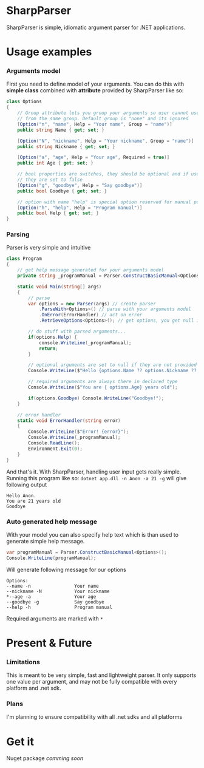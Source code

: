 # SharpParser
SharpParser is simple, idiomatic argument parser for .NET applications.

# Usage examples

### Arguments model
First you need to define model of your arguments. You can do this with **simple class** combined with **attribute** provided by SharpParser like so:  
```c#
class Options
{
    // Group attribute lets you group your arguments so user cannot use two arguments
    // from the same group. Default group is "none" and its ignored
    [Option("n", "name", Help = "Your name", Group = "name")]
    public string Name { get; set; }

    [Option("N", "nickname", Help = "Your nickname", Group = "name")]
    public string Nickname { get; set; }

    [Option("a", "age", Help = "Your age", Required = true)]
    public int Age { get; set; }

    // bool properties are switches, they should be optional and if user skips them
    // they are set to false
    [Option("g", "goodbye", Help = "Say goodbye")]
    public bool Goodbye { get; set; }

    // option with name "help" is special option reserved for manual purposes
    [Option("h", "help", Help = "Program manual")]
    public bool Help { get; set; }
}
```

### Parsing
Parser is very simple and intuitive
```c#
class Program
{
    // get help message generated for your arguments model
    private string _programManual = Parser.ConstructBasicManual<Options>();

    static void Main(string[] args)
    {
        // parse
        var options = new Parser(args) // create parser
            .ParseWith<Options>() // parse with your arguments model
            .OnError(ErrorHandler) // act on error
            .RetrieveOptions<Options>(); // get options, you get null if any error occurred

        // do stuff with parsed arguments...
        if(options.Help) {
            console.WriteLine(_programManual);
            return;
        }

        // optional arguments are set to null if they are not provided
        Console.WriteLine($"Hello {options.Name ?? options.Nickname ?? ("stranger")}.");

        // required arguments are always there in declared type
        Console.WriteLine($"You are { options.Age} years old");

        if(options.Goodbye) Console.WriteLine("Goodbye!");
    }

    // error handler
    static void ErrorHandler(string error)
    {
        Console.WriteLine($"Error! {error}");
        Console.WriteLine(_programManual);
        Console.ReadLine();
        Environment.Exit(0);
    }
}
```
And that's it. With SharpParser, handling user input gets really simple.  
Running this program like so: `dotnet app.dll -n Anon -a 21 -g` will give following output  
```
Hello Anon.
You are 21 years old
Goodbye
```

### Auto generated help message
With your model you can also specify help text which is than used to generate simple help message.
```c#
var programManual = Parser.ConstructBasicManual<Options>();
Console.WriteLine(programManual);
```

Will generate following message for our options
```
Options:
--name -n                Your name
--nickname -N            Your nickname
*--age -a                Your age
--goodbye -g             Say goodbye
--help -h                Program manual
```
Required arguments are marked with `*`

# Present & Future

### Limitations
This is meant to be very simple, fast and lightweight parser. 
It only supports one value per argument, and may not be fully compatible with
every platform and .net sdk.

### Plans
I'm planning to ensure compatibility with all .net sdks and all platforms

# Get it
Nuget package *comming soon*

